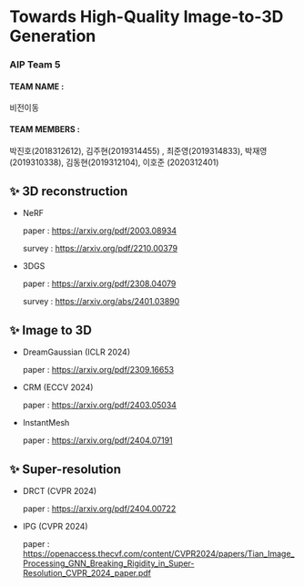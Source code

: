 # Towards High-Quality Image-to-3D Generation

### AIP Team 5

#### TEAM NAME : 
비전이동
#### TEAM MEMBERS : 
박진호(2018312612), 김주현(2019314455) , 최준영(2019314833), 박재영(2019310338), 김동현(2019312104), 이호준
(2020312401)

## ✨ 3D reconstruction

- NeRF

  paper : https://arxiv.org/pdf/2003.08934
  
  survey : https://arxiv.org/pdf/2210.00379

- 3DGS

  paper : https://arxiv.org/pdf/2308.04079

  survey : https://arxiv.org/abs/2401.03890

## ✨ Image to 3D

- DreamGaussian (ICLR 2024)

  paper : https://arxiv.org/pdf/2309.16653

- CRM (ECCV 2024)

  paper : https://arxiv.org/pdf/2403.05034

- InstantMesh

  paper : https://arxiv.org/pdf/2404.07191


## ✨ Super-resolution

- DRCT (CVPR 2024)

  paper : https://arxiv.org/pdf/2404.00722

- IPG (CVPR 2024)

  paper : https://openaccess.thecvf.com/content/CVPR2024/papers/Tian_Image_Processing_GNN_Breaking_Rigidity_in_Super-Resolution_CVPR_2024_paper.pdf

  
  
